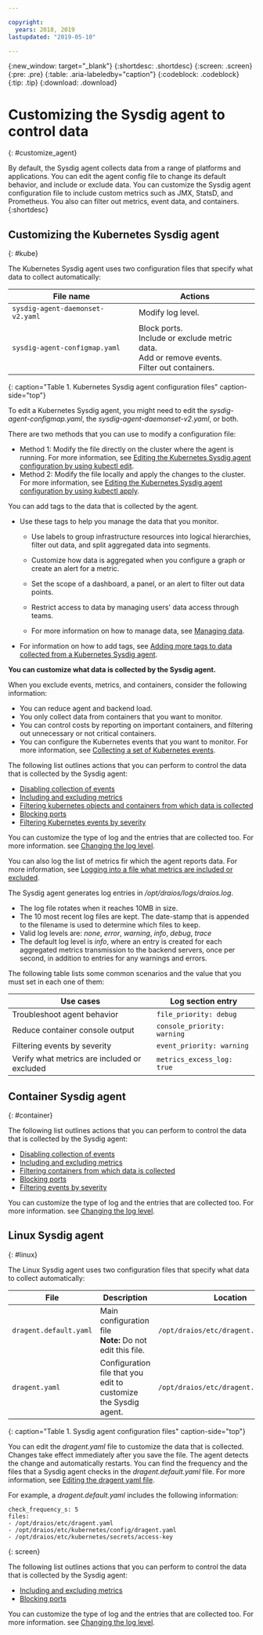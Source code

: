 ```yaml
---

copyright:
  years: 2018, 2019
lastupdated: "2019-05-10"

---
```


{:new_window: target="_blank"}
{:shortdesc: .shortdesc}
{:screen: .screen}
{:pre: .pre}
{:table: .aria-labeledby="caption"}
{:codeblock: .codeblock}
{:tip: .tip}
{:download: .download}

# Customizing the Sysdig agent to control data
{: #customize_agent}

By default, the Sysdig agent collects data from a range of platforms and applications. You can edit the agent config file to change its default behavior, and include or exclude data. You can customize the Sysdig agent configuration file to include custom metrics such as JMX, StatsD, and Prometheus. You also can filter out metrics, event data, and containers.
{:shortdesc}

## Customizing the Kubernetes Sysdig agent
{: #kube}

The Kubernetes Sysdig agent uses two configuration files that specify what data to collect automatically:

| File name                        | Actions           |
|----------------------------------|-------------------|
| `sysdig-agent-daemonset-v2.yaml` | Modify log level. |
| `sysdig-agent-configmap.yaml`    | Block ports. </br>Include or exclude metric data. </br>Add or remove events. </br>Filter out containers. |
{: caption="Table 1. Kubernetes Sysdig agent configuration files" caption-side="top"} 

To edit a Kubernetes Sysdig agent, you might need to edit the *sysdig-agent-configmap.yaml*, the *sysdig-agent-daemonset-v2.yaml*, or both.

There are two methods that you can use to modify a configuration file:
* Method 1: Modify the file directly on the cluster where the agent is running. For more information, see [Editing the Kubernetes Sysdig agent configuration by using kubectl edit](/docs/services/Monitoring-with-Sysdig?topic=Sysdig-change_kube_agent#change_kube_agent_edit_kube_agent_method1).
* Method 2: Modify the file locally and apply the changes to the cluster. For more information, see [Editing the Kubernetes Sysdig agent configuration by using kubectl apply](/docs/services/Monitoring-with-Sysdig?topic=Sysdig-change_kube_agent#change_kube_agent_edit_kube_agent_method2).

You can add tags to the data that is collected by the agent. 
* Use these tags to help you manage the data that you monitor. 

    * Use labels to group infrastructure resources into logical hierarchies, filter out data, and split aggregated data into segments. 
    
    * Customize how data is aggregated when you configure a graph or create an alert for a metric. 
    
    * Set the scope of a dashboard, a panel, or an alert to filter out data points. 
    
    * Restrict access to data by managing users' data access through teams. 
    
    * For more information on how to manage data, see [Managing data](/docs/services/Monitoring-with-Sysdig?topic=Sysdig-manage#manage).

* For information on how to add tags, see [Adding more tags to data collected from a Kubernetes Sysdig agent](/docs/services/Monitoring-with-Sysdig?topic=Sysdig-change_kube_agent#change_kube_agent_add_tags). 


**You can customize what data is collected by the Sysdig agent.** 

When you exclude events, metrics, and containers, consider the following information:
* You can reduce agent and backend load.
* You only collect data from containers that you want to monitor.
* You can control costs by reporting on important containers, and filtering out unnecessary or not critical containers.
* You can configure the Kubernetes events that you want to monitor. For more information, see [Collecting a set of Kubernetes events](/docs/services/Monitoring-with-Sysdig?topic=Sysdig-change_kube_agent#change_kube_agent_collect_events).

The following list outlines actions that you can perform to control the data that is collected by the Sysdig agent:
* [Disabling collection of events](/docs/services/Monitoring-with-Sysdig?topic=Sysdig-change_kube_agent#change_kube_agent_disable_events)
* [Including and excluding metrics](/docs/services/Monitoring-with-Sysdig?topic=Sysdig-change_kube_agent#change_kube_agent_inc_exc_metrics)
* [Filtering kubernetes objects and containers from which data is collected](/docs/services/Monitoring-with-Sysdig?topic=Sysdig-change_kube_agent#change_kube_agent_filter_data)
* [Blocking ports](/docs/services/Monitoring-with-Sysdig?topic=Sysdig-change_kube_agent#change_kube_agent_block_ports)
* [Filtering Kubernetes events by severity](/docs/services/Monitoring-with-Sysdig?topic=Sysdig-change_kube_agent#change_kube_agent_filterby_severity)

You can customize the type of log and the entries that are collected too. For more information. see [Changing the log level](/docs/services/Monitoring-with-Sysdig?topic=Sysdig-change_kube_agent#change_kube_agent_log_level).

You can also log the list of metrics fir which the agent reports data. For more information, see [Logging into a file what metrics are included or excluded](/docs/services/Monitoring-with-Sysdig?topic=Sysdig-change_kube_agent#change_kube_agent_log_metrics).

The Sysdig agent generates log entries in */opt/draios/logs/draios.log*. 
* The log file rotates when it reaches 10MB in size.
* The 10 most recent log files are kept. The date-stamp that is appended to the filename is used to determine which files to keep.
* Valid log levels are: *none*, *error*, *warning*, *info*, *debug*, *trace*
* The default log level is *info*, where an entry is created for each aggregated metrics transmission to the backend servers, once per second, in addition to entries for any warnings and errors.

The following table lists some common scenarios and the value that you must set in each one of them:

| Use cases                                     | Log section entry           |
|-----------------------------------------------|-----------------------------|
| Troubleshoot agent behavior                   | `file_priority: debug`      |
| Reduce container console output               | `console_priority: warning` |
| Filtering events by severity                  | `event_priority: warning`   |
| Verify what metrics are included or excluded  | `metrics_excess_log: true`  |

## Container Sysdig agent
{: #container}


The following list outlines actions that you can perform to control the data that is collected by the Sysdig agent:
* [Disabling collection of events](/docs/services/Monitoring-with-Sysdig?topic=Sysdig-change_container_agent#change_container_agent_disable_events)
* [Including and excluding metrics](/docs/services/Monitoring-with-Sysdig?topic=Sysdig-change_container_agent#change_container_agent_inc_exc_metrics)
* [Filtering containers from which data is collected](/docs/services/Monitoring-with-Sysdig?topic=Sysdig-change_container_agent#change_container_agent_collect_docker_events)
* [Blocking ports](/docs/services/Monitoring-with-Sysdig?topic=Sysdig-change_container_agent#change_container_agent_block_ports)
* [Filtering events by severity](/docs/services/Monitoring-with-Sysdig?topic=Sysdig-change_container_agent#change_container_agent_filterby_severity)

You can customize the type of log and the entries that are collected too. For more information. see [Changing the log level](/docs/services/Monitoring-with-Sysdig?topic=Sysdig-change_container_agent#change_container_agent_log_level).



## Linux Sysdig agent
{: #linux}

The Linux Sysdig agent uses two configuration files that specify what data to collect automatically:

| File                   | Description                                                     | Location                                |
|------------------------|-----------------------------------------------------------------|-----------------------------------------|
| `dragent.default.yaml` | Main configuration file </br>**Note:** Do not edit this file.  | `/opt/draios/etc/dragent.default.yaml`  |
| `dragent.yaml`         | Configuration file that you edit to customize the Sysdig agent. | `/opt/draios/etc/dragent.yaml`          |
{: caption="Table 1. Sysdig agent configuration files" caption-side="top"} 

You can edit the *dragent.yaml* file to customize the data that is collected. Changes take effect immediately after you save the file. The agent detects the change and automatically restarts. You can find the frequency and the files that a Sysdig agent checks in the *dragent.default.yaml* file. For more information, see [Editing the dragent yaml file](/docs/services/Monitoring-with-Sysdig?topic=Sysdig-change_linux_agent#change_linux_agent_edit_agent).

For example, a *dragent.default.yaml* includes the following information:

```
check_frequency_s: 5
files:
- /opt/draios/etc/dragent.yaml
- /opt/draios/etc/kubernetes/config/dragent.yaml
- /opt/draios/etc/kubernetes/secrets/access-key
```
{: screen}

The following list outlines actions that you can perform to control the data that is collected by the Sysdig agent:
* [Including and excluding metrics](/docs/services/Monitoring-with-Sysdig?topic=Sysdig-change_linux_agent#change_linux_agent_inc_exc_metrics)
* [Blocking ports](/docs/services/Monitoring-with-Sysdig?topic=Sysdig-change_linux_agent#change_linux_agent_block_ports)

You can customize the type of log and the entries that are collected too. For more information. see [Changing the log level](/docs/services/Monitoring-with-Sysdig?topic=Sysdig-change_linux_agent#change_linux_agent_log_level).


